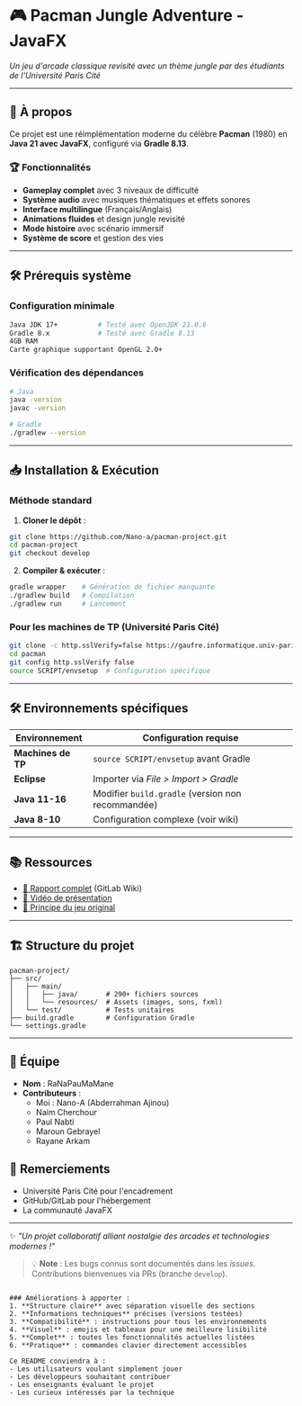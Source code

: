 # 🎮 Pacman Jungle Adventure - JavaFX

*Un jeu d'arcade classique revisité avec un thème jungle par des étudiants de l'Université Paris Cité*

---

## 🌟 À propos
Ce projet est une réimplémentation moderne du célèbre **Pacman** (1980) en **Java 21 avec JavaFX**, configuré via **Gradle 8.13**.

### 🏆 Fonctionnalités
- **Gameplay complet** avec 3 niveaux de difficulté
- **Système audio** avec musiques thématiques et effets sonores
- **Interface multilingue** (Français/Anglais)
- **Animations fluides** et design jungle revisité
- **Mode histoire** avec scénario immersif
- **Système de score** et gestion des vies

---

## 🛠 Prérequis système

### Configuration minimale
```bash
Java JDK 17+          # Testé avec OpenJDK 21.0.6
Gradle 8.x            # Testé avec Gradle 8.13
4GB RAM
Carte graphique supportant OpenGL 2.0+
```

### Vérification des dépendances
```bash
# Java
java -version
javac -version

# Gradle
./gradlew --version
```

---

## 📥 Installation & Exécution

### Méthode standard
1. **Cloner le dépôt** :
```bash
git clone https://github.com/Nano-a/pacman-project.git
cd pacman-project
git checkout develop
```

2. **Compiler & exécuter** :
```bash
gradle wrapper    # Génération de fichier manquante
./gradlew build   # Compilation
./gradlew run     # Lancement
```

### Pour les machines de TP (Université Paris Cité)
```bash
git clone -c http.sslVerify=false https://gaufre.informatique.univ-paris-diderot.fr/myteam/pacman
cd pacman
git config http.sslVerify false
source SCRIPT/envsetup  # Configuration spécifique
```
---

## 🛠 Environnements spécifiques

| Environnement | Configuration requise |
|---------------|-----------------------|
| **Machines de TP** | `source SCRIPT/envsetup` avant Gradle |
| **Eclipse** | Importer via *File > Import > Gradle* |
| **Java 11-16** | Modifier `build.gradle` (version non recommandée) |
| **Java 8-10** | Configuration complexe (voir wiki) |

---

## 📚 Ressources
- [📝 Rapport complet](https://gitlab.com/...) (GitLab Wiki)
- [🎥 Vidéo de présentation](https://youtu.be/0knIP1q6Q6w)
- [📖 Principe du jeu original](https://fr.wikipedia.org/wiki/Pac-Man)

---

## 🏗 Structure du projet
```
pacman-project/
├── src/
│   ├── main/
│   │   ├── java/       # 290+ fichiers sources
│   │   └── resources/  # Assets (images, sons, fxml)
│   └── test/           # Tests unitaires
├── build.gradle        # Configuration Gradle
└── settings.gradle
```

---

## 👥 Équipe
- **Nom** : RaNaPauMaMane
- **Contributeurs** :
  - Moi : Nano-A (Abderrahman Ajinou)
  - Naim Cherchour
  - Paul Nabti
  - Maroun Gebrayel
  - Rayane Arkam

## 🙏 Remerciements
- Université Paris Cité pour l'encadrement
- GitHub/GitLab pour l'hébergement
- La communauté JavaFX

---

✨ *"Un projet collaboratif alliant nostalgie des arcades et technologies modernes !"*

> 💡 **Note** : Les bugs connus sont documentés dans les *issues*. Contributions bienvenues via PRs (branche `develop`).
```

### Améliorations à apporter :
1. **Structure claire** avec séparation visuelle des sections
2. **Informations techniques** précises (versions testées)
3. **Compatibilité** : instructions pour tous les environnements
4. **Visuel** : emojis et tableaux pour une meilleure lisibilité
5. **Complet** : toutes les fonctionnalités actuelles listées
6. **Pratique** : commandes clavier directement accessibles

Ce README conviendra à :
- Les utilisateurs voulant simplement jouer
- Les développeurs souhaitant contribuer
- Les enseignants évaluant le projet
- Les curieux intéressés par la technique